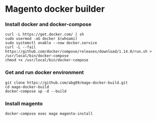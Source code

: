 # Magento docker builder

### Install docker and docker-compose

```
curl -L https://get.docker.com/ | sh
sudo usermod -aG docker $(whoami)
sudo systemctl enable --now docker.service
curl -L --fail https://github.com/docker/compose/releases/download/1.14.0/run.sh > /usr/local/bin/docker-compose
chmod +x /usr/local/bin/docker-compose
```

### Get and run docker environment

```
git clone https://github.com/abg89/mage-docker-build.git
cd mage-docker-build
docker-compose up -d --build
```

### Install magento
```
docker-compose exec mage magento-install
```
